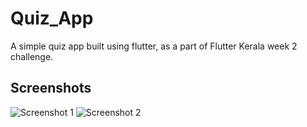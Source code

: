 # Quiz_App
A simple quiz app built using flutter, as a part of Flutter Kerala week 2 challenge.

## Screenshots
![Screenshot 1](https://github.com/itexpert2572000/Quiz_App/blob/master/screenshots/s1.jpg)
![Screenshot 2](https://github.com/itexpert2572000/Quiz_App/blob/master/screenshots/s2.jpg)
